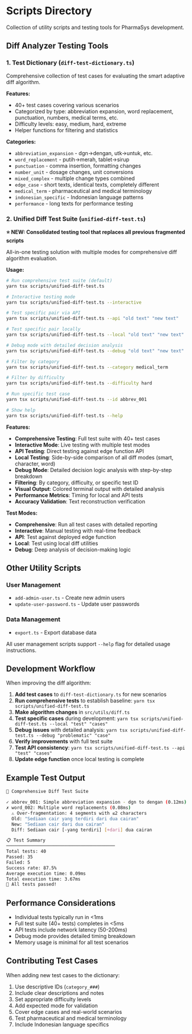 # Scripts Directory

Collection of utility scripts and testing tools for PharmaSys development.

## Diff Analyzer Testing Tools

### 1. Test Dictionary (`diff-test-dictionary.ts`)

Comprehensive collection of test cases for evaluating the smart adaptive diff algorithm.

**Features:**

- 40+ test cases covering various scenarios
- Categorized by type: abbreviation expansion, word replacement, punctuation, numbers, medical terms, etc.
- Difficulty levels: easy, medium, hard, extreme
- Helper functions for filtering and statistics

**Categories:**

- `abbreviation_expansion` - dgn→dengan, utk→untuk, etc.
- `word_replacement` - putih→merah, tablet→sirup
- `punctuation` - comma insertion, formatting changes
- `number_unit` - dosage changes, unit conversions
- `mixed_complex` - multiple change types combined
- `edge_case` - short texts, identical texts, completely different
- `medical_term` - pharmaceutical and medical terminology
- `indonesian_specific` - Indonesian language patterns
- `performance` - long texts for performance testing

### 2. Unified Diff Test Suite (`unified-diff-test.ts`)

**⭐ NEW: Consolidated testing tool that replaces all previous fragmented scripts**

All-in-one testing solution with multiple modes for comprehensive diff algorithm evaluation.

**Usage:**

```bash
# Run comprehensive test suite (default)
yarn tsx scripts/unified-diff-test.ts

# Interactive testing mode
yarn tsx scripts/unified-diff-test.ts --interactive

# Test specific pair via API
yarn tsx scripts/unified-diff-test.ts --api "old text" "new text"

# Test specific pair locally
yarn tsx scripts/unified-diff-test.ts --local "old text" "new text"

# Debug mode with detailed decision analysis
yarn tsx scripts/unified-diff-test.ts --debug "old text" "new text"

# Filter by category
yarn tsx scripts/unified-diff-test.ts --category medical_term

# Filter by difficulty
yarn tsx scripts/unified-diff-test.ts --difficulty hard

# Run specific test case
yarn tsx scripts/unified-diff-test.ts --id abbrev_001

# Show help
yarn tsx scripts/unified-diff-test.ts --help
```

**Features:**

- **Comprehensive Testing**: Full test suite with 40+ test cases
- **Interactive Mode**: Live testing with multiple test modes
- **API Testing**: Direct testing against edge function API
- **Local Testing**: Side-by-side comparison of all diff modes (smart, character, word)
- **Debug Mode**: Detailed decision logic analysis with step-by-step breakdown
- **Filtering**: By category, difficulty, or specific test ID
- **Visual Output**: Colored terminal output with detailed analysis
- **Performance Metrics**: Timing for local and API tests
- **Accuracy Validation**: Text reconstruction verification

**Test Modes:**

- **Comprehensive**: Run all test cases with detailed reporting
- **Interactive**: Manual testing with real-time feedback
- **API**: Test against deployed edge function
- **Local**: Test using local diff utilities
- **Debug**: Deep analysis of decision-making logic

## Other Utility Scripts

### User Management

- `add-admin-user.ts` - Create new admin users
- `update-user-password.ts` - Update user passwords

### Data Management

- `export.ts` - Export database data

All user management scripts support `--help` flag for detailed usage instructions.

## Development Workflow

When improving the diff algorithm:

1. **Add test cases** to `diff-test-dictionary.ts` for new scenarios
2. **Run comprehensive tests** to establish baseline: `yarn tsx scripts/unified-diff-test.ts`
3. **Make algorithm changes** in `src/utils/diff.ts`
4. **Test specific cases** during development: `yarn tsx scripts/unified-diff-test.ts --local "test" "cases"`
5. **Debug issues** with detailed analysis: `yarn tsx scripts/unified-diff-test.ts --debug "problematic" "case"`
6. **Verify improvements** with full test suite
7. **Test API consistency**: `yarn tsx scripts/unified-diff-test.ts --api "test" "cases"`
8. **Update edge function** once local testing is complete

## Example Test Output

```bash
🧪 Comprehensive Diff Test Suite

✓ abbrev_001: Simple abbreviation expansion - dgn to dengan (0.12ms)
✗ word_002: Multiple word replacements (0.08ms)
  ⚠ Over-fragmentation: 4 segments with ≤2 characters
  Old: "Sediaan cair yang terdiri dari dua cairan"
  New: "Sediaan cair dari dua cairan"
  Diff: Sediaan cair [-yang terdiri] [+dari] dua cairan

📋 Test Summary
─────────────────────────────────────────
Total tests: 40
Passed: 35
Failed: 5
Success rate: 87.5%
Average execution time: 0.09ms
Total execution time: 3.67ms
🎉 All tests passed!
```

## Performance Considerations

- Individual tests typically run in <1ms
- Full test suite (40+ tests) completes in <5ms
- API tests include network latency (50-200ms)
- Debug mode provides detailed timing breakdown
- Memory usage is minimal for all test scenarios

## Contributing Test Cases

When adding new test cases to the dictionary:

1. Use descriptive IDs (`category_###`)
2. Include clear descriptions and notes
3. Set appropriate difficulty levels
4. Add expected mode for validation
5. Cover edge cases and real-world scenarios
6. Test pharmaceutical and medical terminology
7. Include Indonesian language specifics
